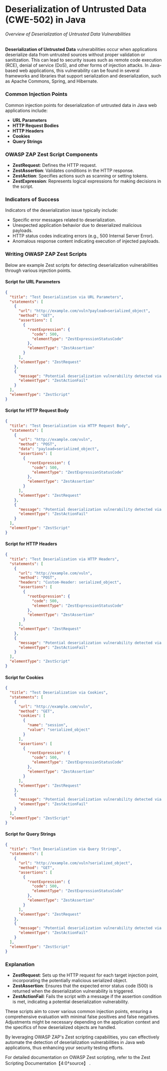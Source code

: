# Deserialization of Untrusted Data (CWE-502) in Java

###### Overview of Deserialization of Untrusted Data Vulnerabilities

**Deserialization of Untrusted Data** vulnerabilities occur when applications deserialize data from untrusted sources without proper validation or sanitization. This can lead to security issues such as remote code execution (RCE), denial of service (DoS), and other forms of injection attacks. In Java-based web applications, this vulnerability can be found in several frameworks and libraries that support serialization and deserialization, such as Apache Commons, Spring, and Hibernate.

### Common Injection Points

Common injection points for deserialization of untrusted data in Java web applications include:
- **URL Parameters**
- **HTTP Request Bodies**
- **HTTP Headers**
- **Cookies**
- **Query Strings**

### OWASP ZAP Zest Script Components

- **ZestRequest**: Defines the HTTP request.
- **ZestAssertion**: Validates conditions in the HTTP response.
- **ZestAction**: Specifies actions such as scanning or setting tokens.
- **ZestExpression**: Represents logical expressions for making decisions in the script.

### Indicators of Success

Indicators of the deserialization issue typically include:
- Specific error messages related to deserialization.
- Unexpected application behavior due to deserialized malicious payloads.
- HTTP status codes indicating errors (e.g., 500 Internal Server Error).
- Anomalous response content indicating execution of injected payloads.

### Writing OWASP ZAP Zest Scripts

Below are example Zest scripts for detecting deserialization vulnerabilities through various injection points.

#### Script for URL Parameters

```json
{
  "title": "Test Deserialization via URL Parameters",
  "statements": [
    {
      "url": "http://example.com/vuln?payload=serialized_object",
      "method": "GET",
      "assertions": [
        {
          "rootExpression": {
            "code": 500,
            "elementType": "ZestExpressionStatusCode"
          },
          "elementType": "ZestAssertion"
        }
      ],
      "elementType": "ZestRequest"
    },
    {
      "message": "Potential deserialization vulnerability detected via URL parameters",
      "elementType": "ZestActionFail"
    }
  ],
  "elementType": "ZestScript"
}
```

#### Script for HTTP Request Body

```json
{
  "title": "Test Deserialization via HTTP Request Body",
  "statements": [
    {
      "url": "http://example.com/vuln",
      "method": "POST",
      "data": "payload=serialized_object",
      "assertions": [
        {
          "rootExpression": {
            "code": 500,
            "elementType": "ZestExpressionStatusCode"
          },
          "elementType": "ZestAssertion"
        }
      ],
      "elementType": "ZestRequest"
    },
    {
      "message": "Potential deserialization vulnerability detected via HTTP request body",
      "elementType": "ZestActionFail"
    }
  ],
  "elementType": "ZestScript"
}
```

#### Script for HTTP Headers

```json
{
  "title": "Test Deserialization via HTTP Headers",
  "statements": [
    {
      "url": "http://example.com/vuln",
      "method": "POST",
      "headers": "Custom-Header: serialized_object",
      "assertions": [
        {
          "rootExpression": {
            "code": 500,
            "elementType": "ZestExpressionStatusCode"
          },
          "elementType": "ZestAssertion"
        }
      ],
      "elementType": "ZestRequest"
    },
    {
      "message": "Potential deserialization vulnerability detected via HTTP headers",
      "elementType": "ZestActionFail"
    }
  ],
  "elementType": "ZestScript"
}
```

#### Script for Cookies

```json
{
  "title": "Test Deserialization via Cookies",
  "statements": [
    {
      "url": "http://example.com/vuln",
      "method": "GET",
      "cookies": [
        {
          "name": "session",
          "value": "serialized_object"
        }
      ],
      "assertions": [
        {
          "rootExpression": {
            "code": 500,
            "elementType": "ZestExpressionStatusCode"
          },
          "elementType": "ZestAssertion"
        }
      ],
      "elementType": "ZestRequest"
    },
    {
      "message": "Potential deserialization vulnerability detected via cookies",
      "elementType": "ZestActionFail"
    }
  ],
  "elementType": "ZestScript"
}
```

#### Script for Query Strings

```json
{
  "title": "Test Deserialization via Query Strings",
  "statements": [
    {
      "url": "http://example.com/vuln?serialized_object",
      "method": "GET",
      "assertions": [
        {
          "rootExpression": {
            "code": 500,
            "elementType": "ZestExpressionStatusCode"
          },
          "elementType": "ZestAssertion"
        }
      ],
      "elementType": "ZestRequest"
    },
    {
      "message": "Potential deserialization vulnerability detected via query strings",
      "elementType": "ZestActionFail"
    }
  ],
  "elementType": "ZestScript"
}
```

### Explanation

- **ZestRequest**: Sets up the HTTP request for each target injection point, incorporating the potentially malicious serialized object.
- **ZestAssertion**: Ensures that the expected error status code (500) is returned when the deserialization vulnerability is triggered.
- **ZestActionFail**: Fails the script with a message if the assertion condition is met, indicating a potential deserialization vulnerability.

These scripts aim to cover various common injection points, ensuring a comprehensive evaluation with minimal false positives and false negatives. Adjustments might be necessary depending on the application context and the specifics of how deserialized objects are handled.

By leveraging OWASP ZAP's Zest scripting capabilities, you can effectively automate the detection of deserialization vulnerabilities in Java web applications, thus enhancing your security testing efforts.

For detailed documentation on OWASP Zest scripting, refer to the Zest Scripting Documentation【4:0†source】  .